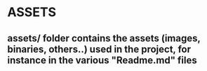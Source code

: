 # ASSETS

## assets/ folder contains the assets (images, binaries, others..) used in the project, for instance in the various "Readme.md" files
